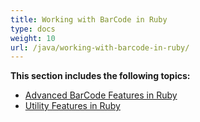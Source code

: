 ```yaml
---
title: Working with BarCode in Ruby
type: docs
weight: 10
url: /java/working-with-barcode-in-ruby/
---
```


**This section includes the following topics:**

- [Advanced BarCode Features in Ruby](/barcode/java/advanced-barcode-features-in-ruby-html/)
- [Utility Features in Ruby](/barcode/java/utility-features-in-ruby-html/)
